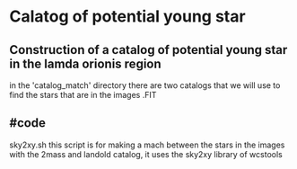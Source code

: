 # Calatog of potential young star
Construction of a catalog of potential young star in the lamda orionis region
--

in the 'catalog_match' directory there are two catalogs that we will use to find the stars that are in the images .FIT


#code
--
sky2xy.sh
this script is for making a mach between the stars in the images with the 2mass and landold catalog, it uses the sky2xy library of wcstools 
